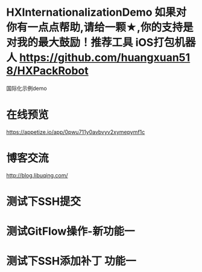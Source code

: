 # HXInternationalizationDemo 如果对你有一点点帮助,请给一颗★,你的支持是对我的最大鼓励！推荐工具 iOS打包机器人 https://github.com/huangxuan518/HXPackRobot
国际化示例demo

# 在线预览
https://appetize.io/app/0pwu711y0avbvyv2xymepymf1c

# 博客交流

http://blog.libuqing.com/


# 测试下SSH提交



# 测试GitFlow操作-新功能一

# 测试下SSH添加补丁 功能一

